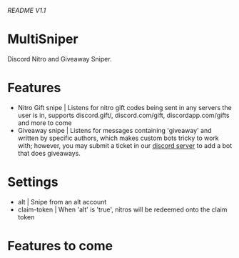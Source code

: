 *README V1.1*
# MultiSniper
Discord Nitro and Giveaway Sniper.

# Features
- Nitro Gift snipe | Listens for nitro gift codes being sent in any servers the user is in, supports discord.gift/, discord.com/gift, discordapp.com/gifts and more to come
- Giveaway snipe | Listens for messages containing 'giveaway' and written by specific authors, which makes custom bots tricky to work with; however, you may submit a ticket in our [discord server](https://discord.gg/aKzQxjy) to add a bot that does giveaways.

# Settings
- alt | Snipe from an alt account
- claim-token | When 'alt' is 'true', nitros will be redeemed onto the claim token

# Features to come
